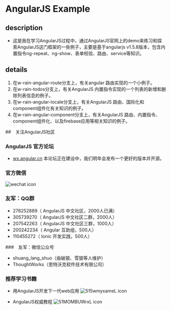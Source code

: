# AngularJS Example
## description
*   这是我在学习AngularJS过程中，通过AngularJS官网上的demo来练习和探索AngularJS这门框架的一些例子，主要是基于angularjs v1.5.8版本，包含内置指令ng-repeat、ng-show、表单校验、路由、service等知识。

## details

1. 在w-rain-angular-route分支上，有关angular 路由实现的一个小例子。
2. 在w-rain-todos分支上，有关AngularJS 内置指令实现的一个列表的新增和删除列表信息的例子。
3. 在w-rain-angular-locale分支上，有关AngularJS 路由、国际化和component组件化有关知识的例子。
4. 在w-rain-angular-component分支上，有关AngularJS 路由、内置指令、component组件化、以及firebase应用等相关知识的例子。

##　关注AngularJS社区

### AngularJS 官方论坛

*  [wx.angular.cn](https://wx.angular.cn/bbs) 本论坛正在建设中，我们明年会发布一个更好的版本并开源。

### 官方微信

![wechat icon](https://angular.cn/translate/cn/wechat.jpg)

### 友军：QQ群

* 278252889（ AngularJS 中文社区，2000人已满）
* 305739270（ AngularJS 中文社区二群，2000人）
* 207542263（ AngularJS 中文社区三群，1000人）
* 200242234（ Angular 互助组，500人）
* 110455272（ Ionic 开发实践，500人）

###　友军：微信公众号

* shuang_lang_shuo（由破狼、雪狼等人维护）
* ThoughtWorks（思特沃克软件技术有限公司）

### 推荐学习书籍
* 用AngularJS开发下一代web应用
![515wmyxameL icon](https://images-cn.ssl-images-amazon.com/images/I/515wmyxameL.jpg)

>

* AngularJS权威教程
![51MOMBUWrxL icon](https://images-cn.ssl-images-amazon.com/images/I/51MOMBUWrxL.jpg)

